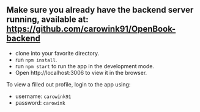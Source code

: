 ## Make sure you already have the backend server running, available at: https://github.com/carowink91/OpenBook-backend

- clone into your favorite directory.
- run `npm install`.
- run `npm start` to run the app in the development mode.
- Open http://localhost:3006 to view it in the browser.

To view a filled out profile, login to the app using:

- username: `carowink91`
- password: `carowink`
